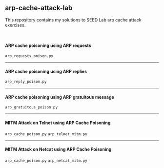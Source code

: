 ## arp-cache-attack-lab
This repository contains my solutions to SEED Lab arp cache attack exercises.

<br>

#### ARP cache poisoning using ARP requests
`arp_requests_poison.py`
___

#### ARP cache poisoning using ARP replies
`arp_reply_poison.py`
___

#### ARP cache poisoning using ARP gratuitous message
`arp_gratuitous_poison.py`
___

#### MITM Attack on Telnet using ARP Cache Poisoning
`arp_cache_poison.py`
`arp_telnet_mitm.py`
___

#### MITM Attack on Netcat using ARP Cache Poisoning
`arp_cache_poison.py`
`arp_netcat_mitm.py`

